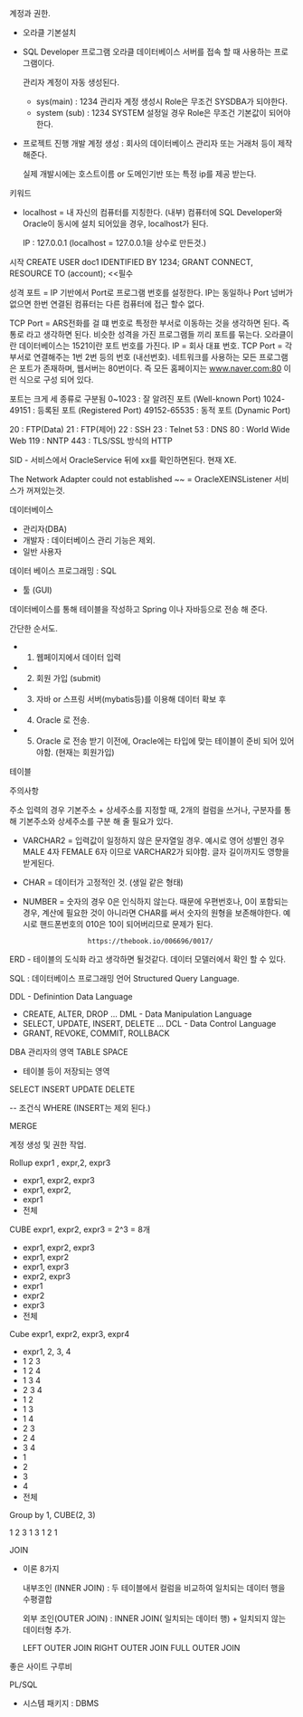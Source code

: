 계정과 권한.
  
  - 오라클 기본설치 

  - SQL Developer 프로그램 
    오라클 데이터베이스 서버를 접속 할 때 사용하는 프로그램이다.

    관리자 계정이 자동 생성된다.
      - sys(main) : 1234
      관리자 계정 생성시 Role은 무조건 SYSDBA가 되야한다.
      - system (sub) : 1234
        SYSTEM 설정일 경우 Role은 무조건 기본값이 되어야한다.

  - 프로젝트 진행
    개발 계정 생성 : 회사의 데이터베이스 관리자 또는 거래처 등이 제작 해준다.
    
    실제 개발시에는 호스트이름 or 도메인기반 또는 특정 ip를 제공 받는다.

키워드
  - localhost = 내 자신의 컴퓨터를 지칭한다. (내부)
    컴퓨터에 SQL Developer와 Oracle이 동시에 설치 되어있을 경우, localhost가 된다.
    
    IP : 127.0.0.1 (localhost = 127.0.0.1을 상수로 만든것.) 

시작 
CREATE USER doc1 IDENTIFIED BY 1234;
GRANT CONNECT, RESOURCE TO (account); <<필수

성격 
포트 = IP 기반에서 Port로 프로그램 번호를 설정한다. IP는 동일하나 Port 넘버가 없으면 
한번 연결된 컴퓨터는 다른 컴퓨터에 접근 할수 없다. 

TCP Port = ARS전화를 걸 떄 번호로 특정한 부서로 이동하는 것을 생각하면 된다. 즉
통로 라고 생각하면 된다. 비슷한 성격을 가진 프로그램들 끼리 포트를 묶는다.
오라클이란 데이터베이스는 1521이란 포트 번호를 가진다.
IP = 회사 대표 번호. TCP Port = 각 부서로 연결해주는 1번 2번 등의 번호 (내선번호).
네트워크를 사용하는 모든 프로그램은 포트가 존재하며, 웹서버는 80번이다.
즉 모든 홈페이지는 www.naver.com:80 이런 식으로 구성 되어 있다.

포트는 크게 세 종류로 구분됨
0~1023 : 잘 알려진 포트 (Well-known Port)
1024-49151 : 등록된 포트 (Registered Port)
49152-65535 : 동적 포트 (Dynamic Port)

20 : FTP(Data)
21 : FTP(제어)
22 : SSH
23 : Telnet
53 : DNS
80 : World Wide Web
119 : NNTP
443 : TLS/SSL 방식의 HTTP


SID - 서비스에서 OracleService 뒤에 xx를 확인하면된다. 현재 XE.

The Network Adapter could not established ~~ = OracleXEINSListener 서비스가 꺼져있는것.


데이터베이스 

 - 관리자(DBA)
 - 개발자 : 데이터베이스 관리 기능은 제외.
 - 일반 사용자

데이터 베이스 프로그래밍 : SQL
- 툴 (GUI)


데이터베이스를 통해 테이블을 작성하고
Spring 이나 자바등으로 전송 해 준다. 


간단한 순서도.
  - 1. 웹페이지에서 데이터 입력
  - 2. 회원 가입 (submit)
  - 3. 자바 or 스프링 서버(mybatis등)를 이용해 데이터 확보 후
  - 4. Oracle 로 전송. 
  - 5. Oracle 로 전송 받기 이전에, Oracle에는 타입에 맞는 테이블이 준비 되어 있어야함. 
    (현재는 회원가입)


테이블

주의사항 

주소 입력의 경우 기본주소 + 상세주소를 지정할 때, 2개의 컬럼을 쓰거나, 구분자를 통해 기본주소와
상세주소를 구분 해 줄 필요가 있다.

- VARCHAR2 = 입력값이 일정하지 않은 문자열일 경우.
                          예시로 영어 성별인 경우 MALE 4자 FEMALE 6자 이므로 VARCHAR2가 되야함. 글자 길이까지도 영향을 받게된다.
                          
                          
- CHAR = 데이터가 고정적인 것. (생일 같은 형태)

- NUMBER = 숫자의 경우 0은 인식하지 않는다. 때문에 우편번호나, 0이 포함되는 경우, 계산에 필요한
                      것이 아니라면  CHAR를 써서 숫자의 원형을 보존해야한다. 예시로 핸드폰번호의 010은 10이 되어버리므로 문제가 된다.  


                      https://thebook.io/006696/0017/


ERD - 테이블의 도식화 라고 생각하면 될것같다. 데이터 모델러에서 확인 할 수 있다.


SQL : 데이터베이스 프로그래밍 언어
Structured Query Language. 

DDL - Definintion Data Language
  - CREATE, ALTER, DROP ...
DML - Data Manipulation Language
  - SELECT, UPDATE, INSERT, DELETE ...
DCL - Data Control Language
  - GRANT, REVOKE, COMMIT, ROLLBACK

DBA 관리자의 영역
TABLE SPACE
  - 테이블 등이 저장되는 영역


  SELECT
  INSERT
  UPDATE
  DELETE

  -- 조건식
  WHERE (INSERT는 제외 된다.)

  MERGE


계정 생성 및 권한 작업.


Rollup expr1 , expr,2, expr3

- expr1, expr2, expr3
- expr1, expr2,
- expr1
- 전체

CUBE expr1, expr2, expr3 = 2^3 = 8개
- expr1, expr2, expr3
- expr1, expr2
- expr1, expr3
- expr2, expr3
- expr1
- expr2
- expr3
- 전체


Cube expr1, expr2, expr3, expr4

- expr1, 2, 3, 4
- 1 2 3
- 1 2 4
- 1 3 4
-  2 3 4
- 1 2 
- 1 3
- 1 4
- 2 3
- 2 4
- 3 4
- 1
- 2
- 3
- 4
- 전체


Group by 1, CUBE(2, 3)

1 2 3
1 3 
1 2 
1


 JOIN
  - 이론 8가지
    
    내부조인 (INNER JOIN)
    : 두 테이블에서 컬럼을 비교하여 일치되는 데이터 행을 수평결합

    외부 조인(OUTER JOIN)
    : INNER JOIN( 일치되는 데이터 행) + 일치되지 않는 데이터형 추가.
    
    LEFT OUTER JOIN
    RIGHT OUTER JOIN
    FULL OUTER JOIN


좋은 사이트 구루비


PL/SQL

 - 시스템 패키지 : DBMS